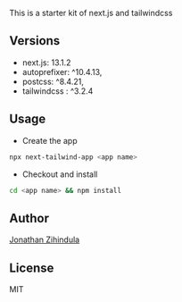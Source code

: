 This is a starter kit of next.js and tailwindcss

## Versions

- next.js: 13.1.2
- autoprefixer: ^10.4.13,
- postcss: ^8.4.21,
- tailwindcss : ^3.2.4

## Usage

- Create the app

```bash
npx next-tailwind-app <app name>
```

- Checkout and install

```bash
cd <app name> && npm install
```

## Author

[Jonathan Zihindula](https://github.com/Jonath-z)

## License

MIT
